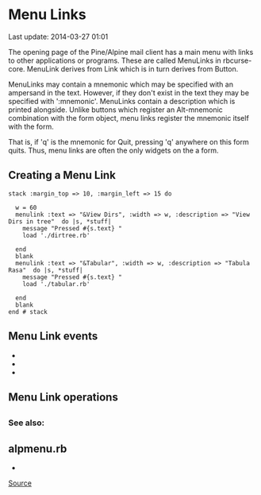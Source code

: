 # Menu Links

Last update: 2014-03-27 01:01

The opening page of the Pine/Alpine mail client has a main menu with links to other applications or programs.
These are called MenuLinks in rbcurse-core. MenuLink derives from Link which is in turn derives from Button.

MenuLinks may contain a mnemonic which may be specified with an ampersand in the text. However, if they don't exist in the text they may be specified with ':mnemonic'. MenuLinks contain a description which is printed alongside. Unlike buttons which register an Alt-mnemonic combination with the form object, menu links register the mnemonic itself with the form. 

That is, if 'q' is the mnemonic for Quit, pressing 'q' anywhere on this form quits. Thus, menu links are often the only widgets on the a form.

## Creating a Menu Link

    stack :margin_top => 10, :margin_left => 15 do

      w = 60
      menulink :text => "&View Dirs", :width => w, :description => "View Dirs in tree"  do |s, *stuff|
        message "Pressed #{s.text} "
        load './dirtree.rb'
    
      end
      blank
      menulink :text => "&Tabular", :width => w, :description => "Tabula Rasa"  do |s, *stuff|
        message "Pressed #{s.text} "
        load './tabular.rb'
   
      end
      blank
    end # stack


## Menu Link events

-
-
-

## Menu Link operations

## 


### See also:

alpmenu.rb
-
-

[Source](rlink.rb)
